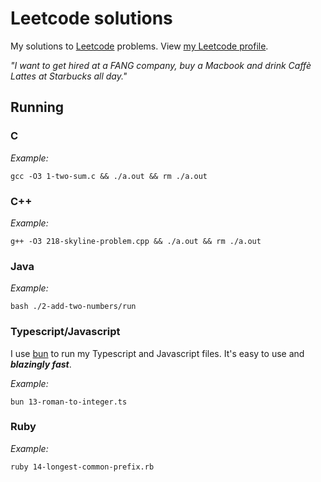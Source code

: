 # Leetcode solutions

My solutions to [Leetcode](leetcode.com) problems.
View [my Leetcode profile](https://leetcode.com/bramtechs/).

_"I want to get hired at a FANG company, buy a Macbook and drink Caffè Lattes at Starbucks all day."_

## Running

### C
_Example:_

```console
gcc -O3 1-two-sum.c && ./a.out && rm ./a.out
```

### C++
_Example:_

```console
g++ -O3 218-skyline-problem.cpp && ./a.out && rm ./a.out
```

### Java
_Example:_

```console
bash ./2-add-two-numbers/run
```

### Typescript/Javascript

I use [bun](https://bun.sh/) to run my Typescript and Javascript files. It's easy to use and ***blazingly fast***.

_Example:_

```console
bun 13-roman-to-integer.ts
```

### Ruby

_Example:_

```console
ruby 14-longest-common-prefix.rb
```
